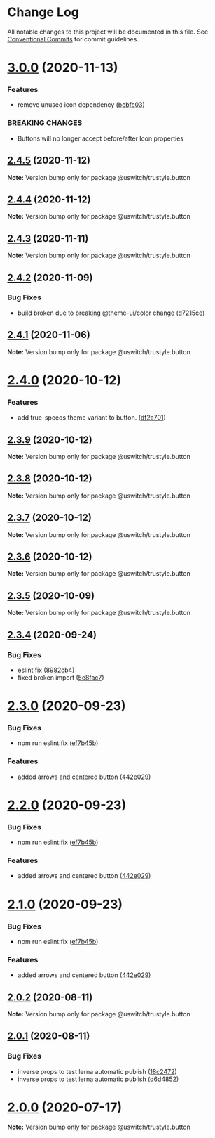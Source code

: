 # Change Log

All notable changes to this project will be documented in this file.
See [Conventional Commits](https://conventionalcommits.org) for commit guidelines.

# [3.0.0](https://github.com/uswitch/trustyle/compare/@uswitch/trustyle.button@2.4.5...@uswitch/trustyle.button@3.0.0) (2020-11-13)


### Features

* remove unused icon dependency ([bcbfc03](https://github.com/uswitch/trustyle/commit/bcbfc03))


### BREAKING CHANGES

* Buttons will no longer accept before/after Icon properties





## [2.4.5](https://github.com/uswitch/trustyle/compare/@uswitch/trustyle.button@2.4.4...@uswitch/trustyle.button@2.4.5) (2020-11-12)

**Note:** Version bump only for package @uswitch/trustyle.button





## [2.4.4](https://github.com/uswitch/trustyle/compare/@uswitch/trustyle.button@2.4.3...@uswitch/trustyle.button@2.4.4) (2020-11-12)

**Note:** Version bump only for package @uswitch/trustyle.button





## [2.4.3](https://github.com/uswitch/trustyle/compare/@uswitch/trustyle.button@2.4.2...@uswitch/trustyle.button@2.4.3) (2020-11-11)

**Note:** Version bump only for package @uswitch/trustyle.button





## [2.4.2](https://github.com/uswitch/trustyle/compare/@uswitch/trustyle.button@2.4.1...@uswitch/trustyle.button@2.4.2) (2020-11-09)


### Bug Fixes

* build broken due to breaking @theme-ui/color change ([d7215ce](https://github.com/uswitch/trustyle/commit/d7215ce))





## [2.4.1](https://github.com/uswitch/trustyle/compare/@uswitch/trustyle.button@2.4.0...@uswitch/trustyle.button@2.4.1) (2020-11-06)

**Note:** Version bump only for package @uswitch/trustyle.button





# [2.4.0](https://github.com/uswitch/trustyle/compare/@uswitch/trustyle.button@2.3.9...@uswitch/trustyle.button@2.4.0) (2020-10-12)


### Features

* add true-speeds theme variant to button. ([df2a701](https://github.com/uswitch/trustyle/commit/df2a701))





## [2.3.9](https://github.com/uswitch/trustyle/compare/@uswitch/trustyle.button@2.3.7...@uswitch/trustyle.button@2.3.9) (2020-10-12)

**Note:** Version bump only for package @uswitch/trustyle.button





## [2.3.8](https://github.com/uswitch/trustyle/compare/@uswitch/trustyle.button@2.3.7...@uswitch/trustyle.button@2.3.8) (2020-10-12)

**Note:** Version bump only for package @uswitch/trustyle.button





## [2.3.7](https://github.com/uswitch/trustyle/compare/@uswitch/trustyle.button@2.3.5...@uswitch/trustyle.button@2.3.7) (2020-10-12)

**Note:** Version bump only for package @uswitch/trustyle.button





## [2.3.6](https://github.com/uswitch/trustyle/compare/@uswitch/trustyle.button@2.3.5...@uswitch/trustyle.button@2.3.6) (2020-10-12)

**Note:** Version bump only for package @uswitch/trustyle.button





## [2.3.5](https://github.com/uswitch/trustyle/compare/@uswitch/trustyle.button@2.3.4...@uswitch/trustyle.button@2.3.5) (2020-10-09)

**Note:** Version bump only for package @uswitch/trustyle.button






## [2.3.4](https://github.com/uswitch/trustyle/compare/@uswitch/trustyle.button@2.3.3...@uswitch/trustyle.button@2.3.4) (2020-09-24)


### Bug Fixes

* eslint fix ([8982cb4](https://github.com/uswitch/trustyle/commit/8982cb4))
* fixed broken import ([5e8fac7](https://github.com/uswitch/trustyle/commit/5e8fac7))






# [2.3.0](https://github.com/uswitch/trustyle/compare/@uswitch/trustyle.button@2.0.2...@uswitch/trustyle.button@2.3.0) (2020-09-23)


### Bug Fixes

* npm run eslint:fix ([ef7b45b](https://github.com/uswitch/trustyle/commit/ef7b45b))


### Features

* added arrows and centered button ([442e029](https://github.com/uswitch/trustyle/commit/442e029))





# [2.2.0](https://github.com/uswitch/trustyle/compare/@uswitch/trustyle.button@2.0.2...@uswitch/trustyle.button@2.2.0) (2020-09-23)


### Bug Fixes

* npm run eslint:fix ([ef7b45b](https://github.com/uswitch/trustyle/commit/ef7b45b))


### Features

* added arrows and centered button ([442e029](https://github.com/uswitch/trustyle/commit/442e029))





# [2.1.0](https://github.com/uswitch/trustyle/compare/@uswitch/trustyle.button@2.0.2...@uswitch/trustyle.button@2.1.0) (2020-09-23)


### Bug Fixes

* npm run eslint:fix ([ef7b45b](https://github.com/uswitch/trustyle/commit/ef7b45b))


### Features

* added arrows and centered button ([442e029](https://github.com/uswitch/trustyle/commit/442e029))






## [2.0.2](https://github.com/uswitch/trustyle/compare/@uswitch/trustyle.button@2.0.1...@uswitch/trustyle.button@2.0.2) (2020-08-11)

**Note:** Version bump only for package @uswitch/trustyle.button





## [2.0.1](https://github.com/uswitch/trustyle/compare/@uswitch/trustyle.button@2.0.0...@uswitch/trustyle.button@2.0.1) (2020-08-11)


### Bug Fixes

* inverse props to test lerna automatic publish ([18c2472](https://github.com/uswitch/trustyle/commit/18c2472))
* inverse props to test lerna automatic publish ([d6d4852](https://github.com/uswitch/trustyle/commit/d6d4852))





# [2.0.0](https://github.com/uswitch/trustyle/compare/@uswitch/trustyle.button@1.0.2...@uswitch/trustyle.button@2.0.0) (2020-07-17)

**Note:** Version bump only for package @uswitch/trustyle.button
